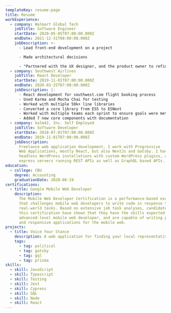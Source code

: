 ```yaml
---
templateKey: resume-page
title: Resume
workExperience:
  - company: Walmart Global Tech
    jobTitle: Software Engineer
    startDate: 2020-05-05T07:00:00.000Z
    endDate: 2021-12-31T08:00:00.000Z
    jobDescription: >-
      - Lead front-end development on a project

      - Made architectural decisions

      - "Partnered with the UX designer, and the product owner to refine requirements while collaborating effectively with other developers on [the] team to deliver features on-time and with high-quality" - Manuela Wafo (see recommendations)
  - company: Southwest Airlines
    jobTitle: React Developer
    startDate: 2019-11-01T07:00:00.000Z
    endDate: 2020-03-25T07:00:00.000Z
    jobDescription: |-
      - React development for southwest.com flight booking process
      - Used Karma and Mocha Chai for testing
      - Worked with multiple 50k+ line libraries
      - Converted a core library from ES5 to ESNext
      - Worked with multiple teams each sprint to ensure goals were met
      - Added 7 new core components with documentation
  - company: kalm42, Inc. Self Employed
    jobTitle: Software Developer
    startDate: 2018-07-01T07:00:00.000Z
    endDate: 2019-11-01T07:00:00.000Z
    jobDescription:
      Freelance web application development. I work with Progressive
      Web Applications, mostly React, but also NextJs and Gatsby. I have made
      headless WordPress installations with custom WordPress plugins, and
      express servers running REST APIs as well as GraphQL based APIs.
education:
  - college: CBU
    degree: Accounting
    graduationDate: 2020-06-19
certifications:
  - title: Google Mobile Web Developer
    description:
      The Mobile Web Developer Certification is a performance-based exam
      that challenges mobile web developers to write code in response to
      real-world tasks. Based on extensive job task analyses, candidates earning
      this certification have shown that they have the skills expected of an
      advanced-level mobile web developer, and are capable of writing performant
      and responsive applications for the mobile web.
projects:
  - title: Voice Your Stance
    description: A web application for finding your local representatives so that you could contact them. It has all publicly available contact methods. The best part is that you could write and mail physical letters from the site. There is a library of letters tagged by topic to chose as a starting point if you wished too.
    tags:
      - tag: political
      - tag: gatsby
      - tag: gql
      - tag: prisma
skills:
  - skill: JavaScript
  - skill: Typescript
  - skill: Testing
  - skill: Jest
  - skill: Cypress
  - skill: GQL
  - skill: Node
  - skill: React
---
```


